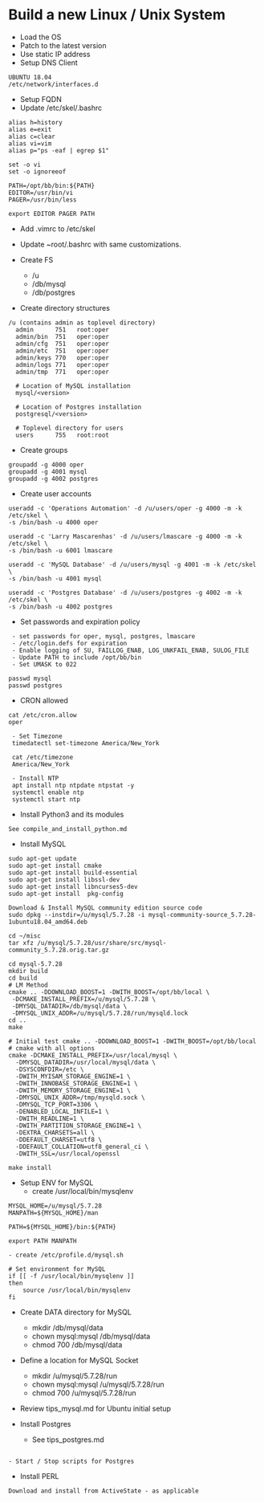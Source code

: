 # Build a new Linux / Unix System

 - Load the OS
 - Patch to the latest version
 - Use static IP address
 - Setup DNS Client
```text
UBUNTU 18.04
/etc/network/interfaces.d

```
 - Setup FQDN
 - Update /etc/skel/.bashrc
```text
alias h=history
alias e=exit
alias c=clear
alias vi=vim
alias p="ps -eaf | egrep $1"

set -o vi
set -o ignoreeof

PATH=/opt/bb/bin:${PATH}
EDITOR=/usr/bin/vi
PAGER=/usr/bin/less

export EDITOR PAGER PATH
```
 - Add .vimrc to /etc/skel
 - Update ~root/.bashrc with same customizations.
 - Create FS
   - /u
   - /db/mysql
   - /db/postgres

 - Create directory structures
```text
/u (contains admin as toplevel directory)
  admin      751   root:oper
  admin/bin  751   oper:oper
  admin/cfg  751   oper:oper
  admin/etc  751   oper:oper
  admin/keys 770   oper:oper
  admin/logs 771   oper:oper
  admin/tmp  771   oper:oper

  # Location of MySQL installation
  mysql/<version>
  
  # Location of Postgres installation
  postgresql/<version>

  # Toplevel directory for users
  users      755   root:root
```

 - Create groups
 ```text
groupadd -g 4000 oper
groupadd -g 4001 mysql
groupadd -g 4002 postgres
```

 - Create user accounts
 ```text
useradd -c 'Operations Automation' -d /u/users/oper -g 4000 -m -k /etc/skel \
-s /bin/bash -u 4000 oper

useradd -c 'Larry Mascarenhas' -d /u/users/lmascare -g 4000 -m -k /etc/skel \
-s /bin/bash -u 6001 lmascare

useradd -c 'MySQL Database' -d /u/users/mysql -g 4001 -m -k /etc/skel \
-s /bin/bash -u 4001 mysql

useradd -c 'Postgres Database' -d /u/users/postgres -g 4002 -m -k /etc/skel \
-s /bin/bash -u 4002 postgres
```

 - Set passwords and expiration policy
```text
 - set passwords for oper, mysql, postgres, lmascare
 - /etc/login.defs for expiration
 - Enable logging of SU, FAILLOG_ENAB, LOG_UNKFAIL_ENAB, SULOG_FILE
 - Update PATH to include /opt/bb/bin
 - Set UMASK to 022
 
passwd mysql
passwd postgres
```

 - CRON allowed
```text
cat /etc/cron.allow
oper
```
```text
 - Set Timezone
 timedatectl set-timezone America/New_York

 cat /etc/timezone
 America/New_York
```

```text
 - Install NTP
 apt install ntp ntpdate ntpstat -y
 systemctl enable ntp
 systemctl start ntp
```

 - Install Python3 and its modules
```text
See compile_and_install_python.md
```

 - Install MySQL
```
sudo apt-get update
sudo apt-get install cmake
sudo apt-get install build-essential
sudo apt-get install libssl-dev
sudo apt-get install libncurses5-dev
sudo apt-get install  pkg-config

Download & Install MySQL community edition source code
sudo dpkg --instdir=/u/mysql/5.7.28 -i mysql-community-source_5.7.28-1ubuntu18.04_amd64.deb

cd ~/misc
tar xfz /u/mysql/5.7.28/usr/share/src/mysql-community_5.7.28.orig.tar.gz

cd mysql-5.7.28
mkdir build
cd build
# LM Method
cmake .. -DDOWNLOAD_BOOST=1 -DWITH_BOOST=/opt/bb/local \
 -DCMAKE_INSTALL_PREFIX=/u/mysql/5.7.28 \
 -DMYSQL_DATADIR=/db/mysql/data \
 -DMYSQL_UNIX_ADDR=/u/mysql/5.7.28/run/mysqld.lock
cd ..
make

# Initial test cmake .. -DDOWNLOAD_BOOST=1 -DWITH_BOOST=/opt/bb/local
# cmake with all options
cmake -DCMAKE_INSTALL_PREFIX=/usr/local/mysql \
  -DMYSQL_DATADIR=/usr/local/mysql/data \ 
  -DSYSCONFDIR=/etc \ 
  -DWITH_MYISAM_STORAGE_ENGINE=1 \
  -DWITH_INNOBASE_STORAGE_ENGINE=1 \
  -DWITH_MEMORY_STORAGE_ENGINE=1 \
  -DMYSQL_UNIX_ADDR=/tmp/mysqld.sock \
  -DMYSQL_TCP_PORT=3306 \
  -DENABLED_LOCAL_INFILE=1 \
  -DWITH_READLINE=1 \
  -DWITH_PARTITION_STORAGE_ENGINE=1 \
  -DEXTRA_CHARSETS=all \
  -DDEFAULT_CHARSET=utf8 \
  -DDEFAULT_COLLATION=utf8_general_ci \
  -DWITH_SSL=/usr/local/openssl

make install
```

 - Setup ENV for MySQL
    - create /usr/local/bin/mysqlenv
```
MYSQL_HOME=/u/mysql/5.7.28
MANPATH=${MYSQL_HOME}/man

PATH=${MYSQL_HOME}/bin:${PATH}

export PATH MANPATH
```
    - create /etc/profile.d/mysql.sh
```
# Set environment for MySQL
if [[ -f /usr/local/bin/mysqlenv ]]
then
    source /usr/local/bin/mysqlenv
fi
```
 - Create DATA directory for MySQL
    - mkdir /db/mysql/data
    - chown mysql:mysql /db/mysql/data
    - chmod 700 /db/mysql/data
 
 - Define a location for MySQL Socket
    - mkdir /u/mysql/5.7.28/run
    - chown mysql:mysql /u/mysql/5.7.28/run
    - chmod 700 /u/mysql/5.7.28/run
  
 - Review tips_mysql.md for Ubuntu initial setup
    

 - Install Postgres
   * See tips_postgres.md
 ```
 
 ```

    - Start / Stop scripts for Postgres

 - Install PERL
```
Download and install from ActiveState - as applicable
```
